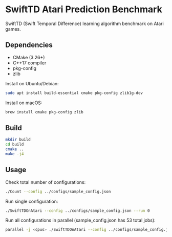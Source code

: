 # SwiftTD Atari Prediction Benchmark

SwiftTD (Swift Temporal Difference) learning algorithm benchmark on Atari games.

## Dependencies

- CMake (3.26+)
- C++17 compiler
- pkg-config
- zlib

Install on Ubuntu/Debian:
```bash
sudo apt install build-essential cmake pkg-config zlib1g-dev
```

Install on macOS:
```bash
brew install cmake pkg-config zlib
```

## Build

```bash
mkdir build
cd build
cmake ..
make -j4
```

## Usage

Check total number of configurations:
```bash
./Count --config ../configs/sample_config.json
```

Run single configuration:
```bash
./SwiftTDOnAtari --config ../configs/sample_config.json --run 0
```

Run all configurations in parallel (sample_config.json has 53 total jobs):
```bash
parallel -j <cpus> ./SwiftTDOnAtari --config ../configs/sample_config.json --run ::: {1..53}
```


